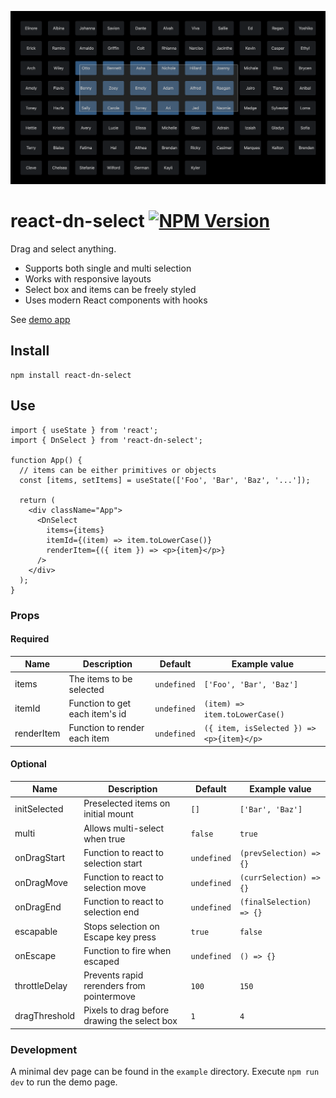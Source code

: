 <p align="center">
  <img src="example/dn-select-example.png"><br>
</p>

# react-dn-select [![NPM Version](https://img.shields.io/npm/v/react-dn-select?color=%2392c017)](https://www.npmjs.com/package/react-dn-select)

Drag and select anything.

- Supports both single and multi selection
- Works with responsive layouts
- Select box and items can be freely styled
- Uses modern React components with hooks

See [demo app](https://vasilionjea.github.io/react-dn-select/)

## Install
```
npm install react-dn-select
```

## Use
```tsx
import { useState } from 'react';
import { DnSelect } from 'react-dn-select';

function App() {
  // items can be either primitives or objects
  const [items, setItems] = useState(['Foo', 'Bar', 'Baz', '...']);

  return (
    <div className="App">
      <DnSelect
        items={items}
        itemId={(item) => item.toLowerCase()}
        renderItem={({ item }) => <p>{item}</p>}
      />
    </div>
  );
}
```

### Props

#### Required

| Name       | Description                    | Default     | Example value                             |
| ---------- | ------------------------------ | ----------- | ----------------------------------------- |
| items      | The items to be selected       | `undefined` | `['Foo', 'Bar', 'Baz']`                   |
| itemId     | Function to get each item's id | `undefined` | `(item) => item.toLowerCase()`            |
| renderItem | Function to render each item   | `undefined` | `({ item, isSelected }) => <p>{item}</p>` |

#### Optional

| Name          | Description                                  | Default     | Example value            |
| ------------- | -------------------------------------------- | ----------- | ------------------------ |
| initSelected  | Preselected items on initial mount           | `[]`        | `['Bar', 'Baz']`         |
| multi         | Allows multi-select when true                | `false`     | `true`                   |
| onDragStart   | Function to react to selection start         | `undefined` | `(prevSelection) => {}`  |
| onDragMove    | Function to react to selection move          | `undefined` | `(currSelection) => {}`  |
| onDragEnd     | Function to react to selection end           | `undefined` | `(finalSelection) => {}` |
| escapable     | Stops selection on Escape key press          | `true`      | `false`                  |
| onEscape      | Function to fire when escaped                | `undefined` | `() => {}`               |
| throttleDelay | Prevents rapid rerenders from pointermove    | `100`       | `150`                    |
| dragThreshold | Pixels to drag before drawing the select box | `1`         | `4`                      |

### Development

A minimal dev page can be found in the `example` directory. Execute `npm run dev` to run the demo page.
